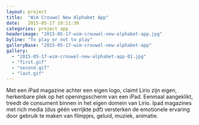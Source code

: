 ```yaml
---
layout: project
title:  "Wim Crouwel New Alphabet App"
date:   2015-05-17 19:11:30
categories: project app
headerimage: "2015-05-17-wim-crouwel-new-alphabet-app.jpg"
byline: "To play or not to play"
galleryBase: "2015-05-17-wim-crouwel-new-alphabet-app"
gallery:
  - "2015-05-17-wim-crouwel-new-alphabet-app-01.jpg"
  - "first.gif"
  - "second.gif"
  - "last.gif"
---
```

Met een iPad magazine achter een eigen logo, claimt Lirio zijn eigen, herkenbare plek op het openingsscherm van een iPad. Eenmaal aangeklikt, treedt de consument binnen in het eigen domein van Lirio. Ipad magazines met rich media (dus géén verrijkte pdf) versterken de emotionele ervaring door gebruik te maken van filmpjes, geluid, muziek, animatie.
